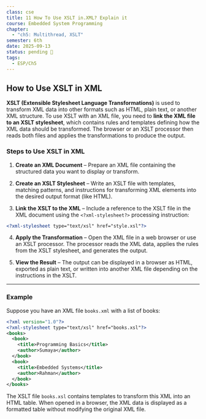 ```yaml
---
class: cse
title: 11 How To Use XSLT in.XML? Explain it
course: Embedded System Programming
chapter:
  - "ch5: Multithread, XSLT"
semester: 6th
date: 2025-09-13
status: pending 🛑
tags:
  - ESP/Ch5
---
```

## How to Use XSLT in XML

**XSLT (Extensible Stylesheet Language Transformations)** is used to transform XML data into other formats such as HTML, plain text, or another XML structure. To use XSLT with an XML file, you need to **link the XML file to an XSLT stylesheet**, which contains rules and templates defining how the XML data should be transformed. The browser or an XSLT processor then reads both files and applies the transformations to produce the output.

### Steps to Use XSLT in XML

1. **Create an XML Document** – Prepare an XML file containing the structured data you want to display or transform.
    
2. **Create an XSLT Stylesheet** – Write an XSLT file with templates, matching patterns, and instructions for transforming XML elements into the desired output format (like HTML).
    
3. **Link the XSLT to the XML** – Include a reference to the XSLT file in the XML document using the `<?xml-stylesheet?>` processing instruction:

```xml
<?xml-stylesheet type="text/xsl" href="style.xsl"?>
```

4. **Apply the Transformation** – Open the XML file in a web browser or use an XSLT processor. The processor reads the XML data, applies the rules from the XSLT stylesheet, and generates the output.
    
5. **View the Result** – The output can be displayed in a browser as HTML, exported as plain text, or written into another XML file depending on the instructions in the XSLT.

---

### Example

Suppose you have an XML file `books.xml` with a list of books:

```xml
<?xml version="1.0"?>
<?xml-stylesheet type="text/xsl" href="books.xsl"?>
<books>
  <book>
    <title>Programming Basics</title>
    <author>Sumaya</author>
  </book>
  <book>
    <title>Embedded Systems</title>
    <author>Rahman</author>
  </book>
</books>
```

The XSLT file `books.xsl` contains templates to transform this XML into an HTML table. When opened in a browser, the XML data is displayed as a formatted table without modifying the original XML file.